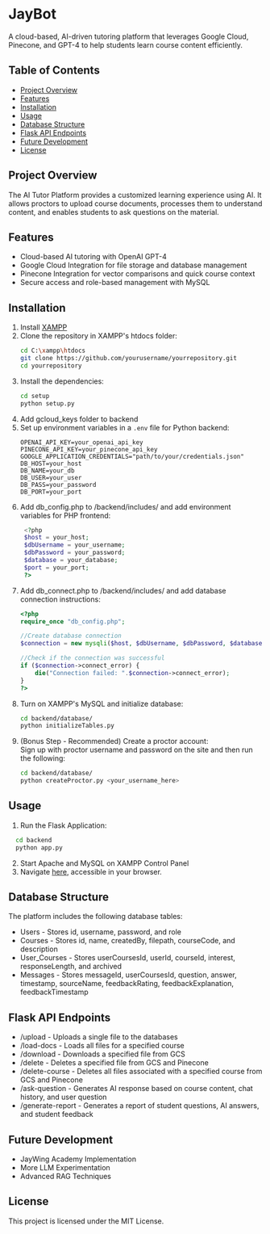 # JayBot

A cloud-based, AI-driven tutoring platform that leverages Google Cloud, Pinecone, and GPT-4 to help students learn course content efficiently.

## Table of Contents
- [Project Overview](#project-overview)
- [Features](#features)
- [Installation](#installation)
- [Usage](#usage)
- [Database Structure](#database-structure)
- [Flask API Endpoints](#flask-api-endpoints)
- [Future Development](#future-development)
- [License](#license)

## Project Overview
The AI Tutor Platform provides a customized learning experience using AI. It allows proctors to upload course documents, processes them to understand content, and enables students to ask questions on the material.

## Features
- Cloud-based AI tutoring with OpenAI GPT-4
- Google Cloud Integration for file storage and database management
- Pinecone Integration for vector comparisons and quick course context
- Secure access and role-based management with MySQL

## Installation
1. Install <a href="https://www.apachefriends.org/download.html">XAMPP</a>
2. Clone the repository in XAMPP's htdocs folder:
    ```bash
    cd C:\xampp\htdocs
    git clone https://github.com/yourusername/yourrepository.git
    cd yourrepository
    ```
3. Install the dependencies:
    ```bash
    cd setup
    python setup.py
    ```
4. Add gcloud_keys folder to backend
5. Set up environment variables in a `.env` file for Python backend:
    ```plaintext
    OPENAI_API_KEY=your_openai_api_key
    PINECONE_API_KEY=your_pinecone_api_key
    GOOGLE_APPLICATION_CREDENTIALS="path/to/your/credentials.json"
    DB_HOST=your_host
    DB_NAME=your_db
    DB_USER=your_user
    DB_PASS=your_password
    DB_PORT=your_port
    ```
6. Add db_config.php to /backend/includes/ and add environment variables for PHP frontend:
   ```php
    <?php
    $host = your_host;
    $dbUsername = your_username;
    $dbPassword = your_password;
    $database = your_database;
    $port = your_port;
    ?>
    ```
7. Add db_connect.php to /backend/includes/ and add database connection instructions:
    ```php
    <?php
    require_once "db_config.php"; 
    
    //Create database connection
    $connection = new mysqli($host, $dbUsername, $dbPassword, $database, $port);
    
    //Check if the connection was successful
    if ($connection->connect_error) {
        die("Connection failed: ".$connection->connect_error);
    }
    ?>
    ```
8. Turn on XAMPP's MySQL and initialize database:
    ```bash
    cd backend/database/
    python initializeTables.py
    ```
9. (Bonus Step - Recommended) Create a proctor account:<br>
    Sign up with proctor username and password on the site and then run the following:
    ```bash
    cd backend/database/
    python createProctor.py <your_username_here>
    ```

## Usage
1. Run the Flask Application:
```bash
  cd backend
  python app.py
 ```
2. Start Apache and MySQL on XAMPP Control Panel<br>
3. Navigate [here](http://localhost/JayWingAITutor/frontend/), accessible in your browser.

## Database Structure
The platform includes the following database tables:
- Users - Stores id, username, password, and role
- Courses - Stores id, name, createdBy, filepath, courseCode, and description
- User_Courses - Stores userCoursesId, userId, courseId, interest, responseLength, and archived
- Messages - Stores messageId, userCoursesId, question, answer, timestamp, sourceName, feedbackRating, feedbackExplanation, feedbackTimestamp

## Flask API Endpoints
- /upload - Uploads a single file to the databases
- /load-docs - Loads all files for a specified course
- /download - Downloads a specified file from GCS
- /delete - Deletes a specified file from GCS and Pinecone
- /delete-course - Deletes all files associated with a specified course from GCS and Pinecone
- /ask-question - Generates AI response based on course content, chat history, and user question
- /generate-report - Generates a report of student questions, AI answers, and student feedback

## Future Development
- JayWing Academy Implementation
- More LLM Experimentation
- Advanced RAG Techniques

## License
This project is licensed under the MIT License.
